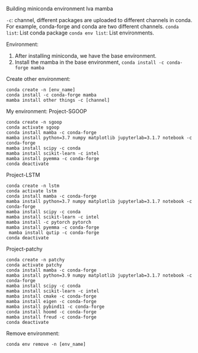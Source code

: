 Building miniconda environment Iva mamba

`-c`: channel, different packages are uploaded to different channels in conda. For example, conda-forge and conda are two different channels.
`conda list`: List conda package
`conda env list`: List environments.


Environment:

1. After installing miniconda, we have the base environment.
2. Install the mamba in the base environment, `conda install -c conda-forge mamba`

Create other environment:

```
conda create -n [env_name]
conda install -c conda-forge mamba
mamba install other things -c [channel]
```

My environment:
Project-SGOOP
```
conda create -n sgoop
conda activate sgoop
conda install mamba -c conda-forge
mamba install python=3.7 numpy matplotlib jupyterlab=3.1.7 notebook -c conda-forge
mamba install scipy -c conda
mamba install scikit-learn -c intel
mamba install pyemma -c conda-forge
conda deactivate
```

Project-LSTM
```
conda create -n lstm
conda activate lstm
conda install mamba -c conda-forge
mamba install python=3.7 numpy matplotlib jupyterlab=3.1.7 notebook -c conda-forge
mamba install scipy -c conda
mamba install scikit-learn -c intel
mamba install -c pytorch pytorch
mamba install pyemma -c conda-forge
 mamba install qutip -c conda-forge
conda deactivate
```

Project-patchy
```
conda create -n patchy
conda activate patchy
conda install mamba -c conda-forge
mamba install python=3.9 numpy matplotlib jupyterlab=3.1.7 notebook -c conda-forge
mamba install scipy -c conda
mamba install scikit-learn -c intel
mamba install cmake -c conda-forge
mamba install eigen -c conda-forge
mamba install pybind11 -c conda-forge
conda install hoomd -c conda-forge
mamba install freud -c conda-forge
conda deactivate
```


Remove environment: 
```
conda env remove -n [env_name]
```
